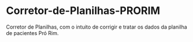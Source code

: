 # Corretor-de-Planilhas-PRORIM
Corretor de Planilhas, com o intuito de corrigir e tratar os dados da planilha de pacientes Pró Rim.
